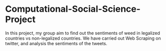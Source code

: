 # Computational-Social-Science-Project
In this project, my group aim to find out the sentiments of weed in legalized countries vs non-legalized countries. We have carried out Web Scraping on twitter, and analysis the sentiments of the tweets.
